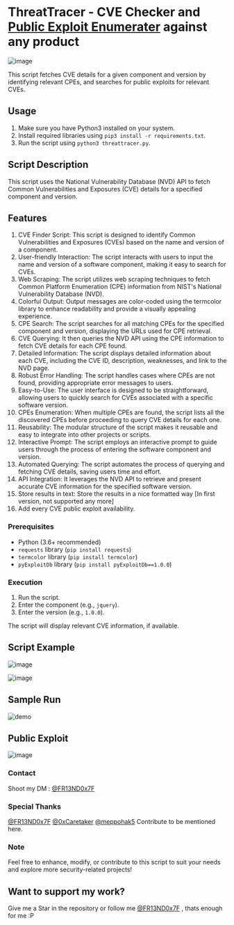 # ThreatTracer - CVE Checker and [Public Exploit Enumerater](https://github.com/anmolksachan/ThreatTracer/blob/main/README.md#public-exploit) against any product

![image](https://github.com/anmolksachan/ThreatTracer/assets/60771253/9f6eb058-e393-4731-ac4b-0ea5a2964b74)


This script fetches CVE details for a given component and version by identifying relevant CPEs, and searches for public exploits for relevant CVEs.

## Usage

1. Make sure you have Python3 installed on your system.
2. Install required libraries using `pip3 install -r requirements.txt`.
3. Run the script using `python3 threattracer.py`.

## Script Description

This script uses the National Vulnerability Database (NVD) API to fetch Common Vulnerabilities and Exposures (CVE) details for a specified component and version.

## Features
1. CVE Finder Script: This script is designed to identify Common Vulnerabilities and Exposures (CVEs) based on the name and version of a component.
2. User-friendly Interaction: The script interacts with users to input the name and version of a software component, making it easy to search for CVEs.
3. Web Scraping: The script utilizes web scraping techniques to fetch Common Platform Enumeration (CPE) information from NIST's National Vulnerability Database (NVD).
4. Colorful Output: Output messages are color-coded using the termcolor library to enhance readability and provide a visually appealing experience.
5. CPE Search: The script searches for all matching CPEs for the specified component and version, displaying the URLs used for CPE retrieval.
6. CVE Querying: It then queries the NVD API using the CPE information to fetch CVE details for each CPE found.
7. Detailed Information: The script displays detailed information about each CVE, including the CVE ID, description, weaknesses, and link to the NVD page.
8. Robust Error Handling: The script handles cases where CPEs are not found, providing appropriate error messages to users.
9. Easy-to-Use: The user interface is designed to be straightforward, allowing users to quickly search for CVEs associated with a specific software version.
10. CPEs Enumeration: When multiple CPEs are found, the script lists all the discovered CPEs before proceeding to query CVE details for each one.
11. Reusability: The modular structure of the script makes it reusable and easy to integrate into other projects or scripts.
12. Interactive Prompt: The script employs an interactive prompt to guide users through the process of entering the software component and version.
13. Automated Querying: The script automates the process of querying and fetching CVE details, saving users time and effort.
14. API Integration: It leverages the NVD API to retrieve and present accurate CVE information for the specified software version.
15. Store results in text: Store the results in a nice formatted way [In first version, not supported any more]
16. Add every CVE public exploit availability.

### Prerequisites

- Python (3.6+ recommended)
- `requests` library (`pip install requests`)
- `termcolor` library (`pip install termcolor`)
- `pyExploitDb` library (`pip install pyExploitDb==1.0.0`)

### Execution

1. Run the script.
2. Enter the component (e.g., `jquery`).
3. Enter the version (e.g., `1.0.0`).

The script will display relevant CVE information, if available.

## Script Example
 ![image](https://github.com/anmolksachan/ThreatTracer/assets/60771253/a6d744f6-0473-45e4-a16a-399412ec8f12)

 ![image](https://github.com/anmolksachan/ThreatTracer/assets/60771253/128be6ce-7204-49b6-adaf-d7ec1f342a25)

## Sample Run
<!--![Studio_Project_V2](https://github.com/anmolksachan/ThreatTracer/assets/60771253/a8938aa2-06cc-4fbf-a640-c10d77219185)-->
![demo](https://github.com/anmolksachan/ThreatTracer/assets/60771253/7c1e8a3c-77d9-4686-a7a7-e7e696e2237f)

## Public Exploit 
![image](https://github.com/anmolksachan/ThreatTracer/assets/60771253/2d6ea1ff-d246-4e59-a2d5-9fd8a4b3fef1)


### Contact

Shoot my DM : [@FR13ND0x7F](https://twitter.com/fr13nd0x7f)

### Special Thanks
[@FR13ND0x7F](https://twitter.com/fr13nd0x7f)
[@0xCaretaker](https://github.com/0xCaretaker)
[@meppohak5](https://github.com/meppohak5)
Contribute to be mentioned here.

### Note
Feel free to enhance, modify, or contribute to this script to suit your needs and explore more security-related projects!

## __Want to support my work?__
Give me a Star in the repository or follow me [@FR13ND0x7F](https://twitter.com/fr13nd0x7f) , thats enough for me :P
